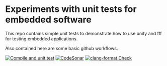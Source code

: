 # Experiments with unit tests for embedded software 

This repo contains simple unit tests to demonstrate how to use unity and fff for testing embedded applications.

Also contained here are some basic github workflows.

[![Compile and unit test](https://github.com/balaji-nordic/unit-test-experiments/actions/workflows/compile_and_test.yml/badge.svg)](https://github.com/balaji-nordic/unit-test-experiments/actions/workflows/compile_and_test.yml)
[![CodeSonar](https://github.com/balaji-nordic/unit-test-experiments/actions/workflows/sonarcloud.yml/badge.svg)](https://github.com/balaji-nordic/unit-test-experiments/actions/workflows/sonarcloud.yml)
[![clang-format Check](https://github.com/balaji-nordic/unit-test-experiments/actions/workflows/clangformat.yml/badge.svg)](https://github.com/balaji-nordic/unit-test-experiments/actions/workflows/clangformat.yml)
